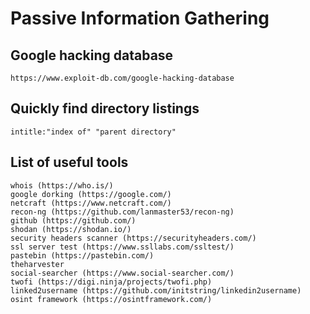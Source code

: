 # Passive Information Gathering

## Google hacking database

```
https://www.exploit-db.com/google-hacking-database
```

## Quickly find directory listings

```
intitle:"index of" "parent directory"
```

## List of useful tools

```
whois (https://who.is/) 
google dorking (https://google.com/) 
netcraft (https://www.netcraft.com/)
recon-ng (https://github.com/lanmaster53/recon-ng)
github (https://github.com/) 
shodan (https://shodan.io/) 
security headers scanner (https://securityheaders.com/)
ssl server test (https://www.ssllabs.com/ssltest/)
pastebin (https://pastebin.com/)
theharvester
social-searcher (https://www.social-searcher.com/)
twofi (https://digi.ninja/projects/twofi.php)
linked2username (https://github.com/initstring/linkedin2username)
osint framework (https://osintframework.com/)
```
